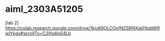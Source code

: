 # aiml_2303A51205
[lab 2] https://colab.research.google.com/drive/1kju69OLCOxfNZSRNXja01tqbW9wiYpgx#scrollTo=C2ifgdjpS4Lb 

